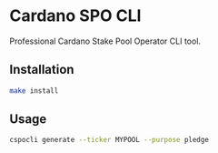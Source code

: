 # Cardano SPO CLI

Professional Cardano Stake Pool Operator CLI tool.

## Installation

```bash
make install
```

## Usage

```bash
cspocli generate --ticker MYPOOL --purpose pledge
```
